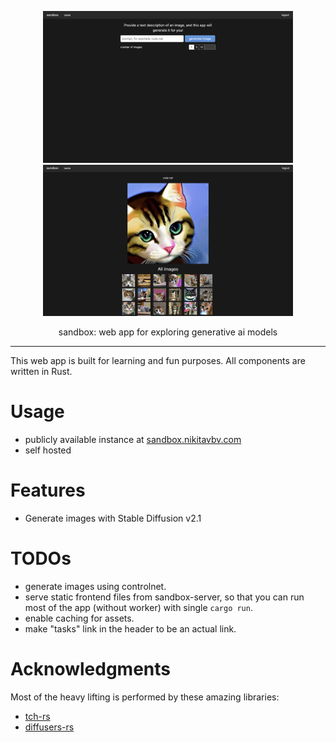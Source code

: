 <div align="center">

<a href="https://sandbox.nikitavbv.com"><img src="./docs/preview1.png" width="400"></a>
<a href="https://sandbox.nikitavbv.com/tasks/wkrnakbAKeP1re"><img src="./docs/preview2.png" width="400"></a>

sandbox: web app for exploring generative ai models
</div>

---

This web app is built for learning and fun purposes. All components are written in Rust.

# Usage

- publicly available instance at [sandbox.nikitavbv.com](https://sandbox.nikitavbv.com)
- self hosted

# Features

- Generate images with Stable Diffusion v2.1

# TODOs

- generate images using controlnet.
- serve static frontend files from sandbox-server, so that you can run most of the app (without worker) with single `cargo run`.
- enable caching for assets.
- make "tasks" link in the header to be an actual link.

# Acknowledgments

Most of the heavy lifting is performed by these amazing libraries:
- [tch-rs](https://github.com/LaurentMazare/tch-rs)
- [diffusers-rs](https://github.com/LaurentMazare/diffusers-rs)